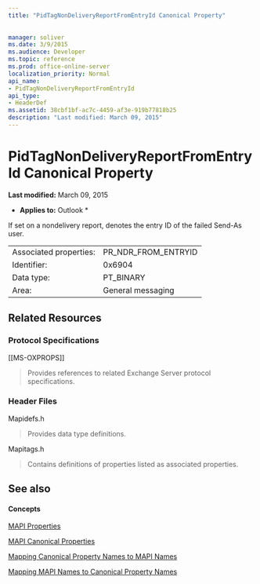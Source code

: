 ```yaml
---
title: "PidTagNonDeliveryReportFromEntryId Canonical Property"
 
 
manager: soliver
ms.date: 3/9/2015
ms.audience: Developer
ms.topic: reference
ms.prod: office-online-server
localization_priority: Normal
api_name:
- PidTagNonDeliveryReportFromEntryId
api_type:
- HeaderDef
ms.assetid: 38cbf1bf-ac7c-4459-af3e-919b77818b25
description: "Last modified: March 09, 2015"
---
```


# PidTagNonDeliveryReportFromEntryId Canonical Property

 **Last modified:** March 09, 2015 
  
 * **Applies to:** Outlook * 
  
If set on a nondelivery report, denotes the entry ID of the failed Send-As user.
  
|||
|:-----|:-----|
|Associated properties:  <br/> |PR_NDR_FROM_ENTRYID  <br/> |
|Identifier:  <br/> |0x6904  <br/> |
|Data type:  <br/> |PT_BINARY  <br/> |
|Area:  <br/> |General messaging  <br/> |
   
## Related Resources

### Protocol Specifications

[[MS-OXPROPS]] 
  
> Provides references to related Exchange Server protocol specifications.
    
### Header Files

Mapidefs.h
  
> Provides data type definitions.
    
Mapitags.h
  
> Contains definitions of properties listed as associated properties.
    
## See also

#### Concepts

[MAPI Properties](mapi-properties.md)
  
[MAPI Canonical Properties](mapi-canonical-properties.md)
  
[Mapping Canonical Property Names to MAPI Names](mapping-canonical-property-names-to-mapi-names.md)
  
[Mapping MAPI Names to Canonical Property Names](mapping-mapi-names-to-canonical-property-names.md)

